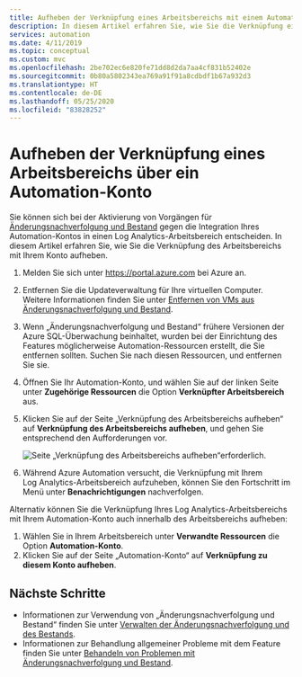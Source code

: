 ```yaml
---
title: Aufheben der Verknüpfung eines Arbeitsbereichs mit einem Automation-Konto für „Änderungsnachverfolgung und Bestand“
description: In diesem Artikel erfahren Sie, wie Sie die Verknüpfung eines Log Analytics-Arbeitsbereichs mit dem Automation-Konto für „Änderungsnachverfolgung und Bestand“ aufheben.
services: automation
ms.date: 4/11/2019
ms.topic: conceptual
ms.custom: mvc
ms.openlocfilehash: 2be702ec6e820fe71dd8d2da7aa4cf831b52402e
ms.sourcegitcommit: 0b80a5802343ea769a91f91a8cdbdf1b67a932d3
ms.translationtype: HT
ms.contentlocale: de-DE
ms.lasthandoff: 05/25/2020
ms.locfileid: "83828252"
---
```

# <a name="unlink-workspace-from-automation-account"></a>Aufheben der Verknüpfung eines Arbeitsbereichs über ein Automation-Konto

Sie können sich bei der Aktivierung von Vorgängen für [Änderungsnachverfolgung und Bestand](change-tracking.md) gegen die Integration Ihres Automation-Kontos in einen Log Analytics-Arbeitsbereich entscheiden. In diesem Artikel erfahren Sie, wie Sie die Verknüpfung des Arbeitsbereichs mit Ihrem Konto aufheben.

1. Melden Sie sich unter https://portal.azure.com bei Azure an.

2. Entfernen Sie die Updateverwaltung für Ihre virtuellen Computer. Weitere Informationen finden Sie unter [Entfernen von VMs aus Änderungsnachverfolgung und Bestand](automation-remove-vms-from-change-tracking.md).

3. Wenn „Änderungsnachverfolgung und Bestand“ frühere Versionen der Azure SQL-Überwachung beinhaltet, wurden bei der Einrichtung des Features möglicherweise Automation-Ressourcen erstellt, die Sie entfernen sollten. Suchen Sie nach diesen Ressourcen, und entfernen Sie sie.

4. Öffnen Sie Ihr Automation-Konto, und wählen Sie auf der linken Seite unter **Zugehörige Ressourcen** die Option **Verknüpfter Arbeitsbereich** aus.

5. Klicken Sie auf der Seite „Verknüpfung des Arbeitsbereichs aufheben“ auf **Verknüpfung des Arbeitsbereichs aufheben**, und gehen Sie entsprechend den Aufforderungen vor.

   ![Seite „Verknüpfung des Arbeitsbereichs aufheben“](media/automation-unlink-workspace-change-tracking/automation-unlink-workspace-blade.png)erforderlich.

6. Während Azure Automation versucht, die Verknüpfung mit Ihrem Log Analytics-Arbeitsbereich aufzuheben, können Sie den Fortschritt im Menü unter **Benachrichtigungen** nachverfolgen.

Alternativ können Sie die Verknüpfung Ihres Log Analytics-Arbeitsbereichs mit Ihrem Automation-Konto auch innerhalb des Arbeitsbereichs aufheben:

1. Wählen Sie in Ihrem Arbeitsbereich unter **Verwandte Ressourcen** die Option **Automation-Konto**. 
2. Klicken Sie auf der Seite „Automation-Konto“ auf **Verknüpfung zu diesem Konto aufheben**.

## <a name="next-steps"></a>Nächste Schritte

* Informationen zur Verwendung von „Änderungsnachverfolgung und Bestand“ finden Sie unter [Verwalten der Änderungsnachverfolgung und des Bestands](change-tracking-file-contents.md).
* Informationen zur Behandlung allgemeiner Probleme mit dem Feature finden Sie unter [Behandeln von Problemen mit Änderungsnachverfolgung und Bestand](troubleshoot/change-tracking.md).
